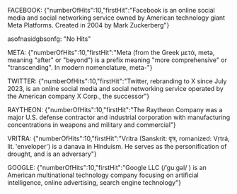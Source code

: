 FACEBOOK:
{"numberOfHits":10,"firstHit":"Facebook is an online social media and social networking service owned by American technology giant Meta Platforms. Created in 2004 by Mark Zuckerberg"}

asofnasidgbsonfg:
"No Hits"

META:
{"numberOfHits":10,"firstHit":"Meta (from the Greek μετά, meta, meaning &quot;after&quot; or &quot;beyond&quot;) is a prefix meaning &quot;more comprehensive&quot; or &quot;transcending&quot;. In modern nomenclature, meta-"}

TWITTER:
{"numberOfHits":10,"firstHit":"Twitter, rebranding to X since July 2023, is an online social media and social networking service operated by the American company X Corp., the successor"}

RAYTHEON:
{"numberOfHits":10,"firstHit":"The Raytheon Company was a major U.S. defense contractor and industrial corporation with manufacturing concentrations in weapons and military and commercial"}

VRITRA:
{"numberOfHits":10,"firstHit":"Vritra (Sanskrit: वृत्र, romanized: Vṛtrá, lit. 'enveloper') is a danava in Hinduism. He serves as the personification of drought, and is an adversary"}

GOOGLE:
{"numberOfHits":10,"firstHit":"Google LLC (/ˈɡuːɡəl/ ) is an American multinational technology company focusing on artificial intelligence, online advertising, search engine technology"}
